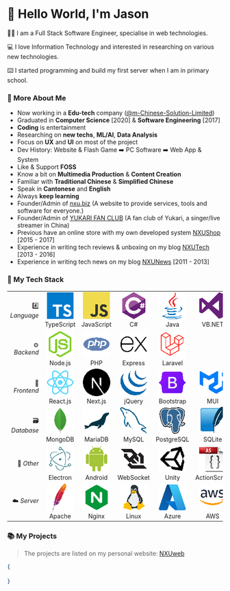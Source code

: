 # :wave: Hello World, I'm Jason

:man_technologist: I am a Full Stack Software Engineer, specialise in web technologies.

:computer: I love Information Technology and interested in researching on various new technologies.

:keyboard: I started programming and build my first server when I am in primary school.

### :floppy_disk: More About Me
- Now working in a **Edu-tech** company ([@m-Chinese-Solution-Limited](https://github.com/m-Chinese-Solution-Limited))
- Graduated in **Computer Science** [2020] & **Software Engineering** [2017] 
- **Coding** is entertainment
- Researching on **new techs**, **ML/AI**, **Data Analysis**
- Focus on **UX** and **UI** on most of the project
- Dev History: Website & Flash Game :arrow_right: PC Software :arrow_right: Web App & System
- Like & Support **FOSS**
- Know a bit on **Multimedia Production** & **Content Creation**
- Familiar with **Traditional Chinese** & **Simplified Chinese**
- Speak in **Cantonese** and **English**
- Always **keep learning**
- Founder/Admin of [nxu.biz](https://nxu.biz) (A website to provide services, tools and software for everyone.)
- Founder/Admin of [YUKARI FAN CLUB](https://yukari.top) (A fan club of Yukari, a singer/live streamer in China)
- Previous have an online store with my own developed system [NXUShop](https://shop.nxuweb.net) [2015 - 2017]
- Experience in writing tech reviews & unboxing on my blog [NXUTech](https://tech.nxuweb.net) [2013 - 2016]
- Experience in writing tech news on my blog [NXUNews](https://news.nxuweb.net) [2011 - 2013]

### :abacus: My Tech Stack
|                            |                                                      |                                                      |                                                   |                                                         |                                                            |                                                |                                                         |                                             |                                     |
|---------------------------:|:----------------------------------------------------:|:----------------------------------------------------:|:-------------------------------------------------:|:-------------------------------------------------------:|:----------------------------------------------------------:|:----------------------------------------------:|:-------------------------------------------------------:|:-------------------------------------------:|:-----------------------------------:|
|          :hash: *Language* | ![TypeScript](/icons/typescript.png)<br />TypeScript | ![JavaScript](/icons/javascript.png)<br />JavaScript |         ![C#](/icons/csharp.png)<br />C#          |           ![Java](/icons/java.png)<br />Java            |    ![Visual Basic](/icons/visualstudio.png)<br />VB.NET    |    ![Python](/icons/python.png)<br />Python    |                                                         |                                             |
|           :gear: *Backend* |      ![Node.js](/icons/nodejs.png)<br />Node.js      |           ![PHP](/icons/php.png)<br />PHP            |  ![Express.js](/icons/express.png)<br />Express   |       ![Lavarel](/icons/laravel.png)<br />Laravel       |                                                            |                                                |                                                         |                                             |
|           :art: *Frontend* |     ![React.js](/icons/react.png)<br />React.js      |      ![Next.js](/icons/nextjs.png)<br />Next.js      |     ![jQuery](/icons/jquery.png)<br />jQuery      |    ![Bootstrap](/icons/bootstrap.png)<br />Bootstrap    |          ![Material UI](/icons/mui.png)<br />MUI           | ![Chart.js](/icons/chartjs.png)<br />Chart.js  | ![tailwindcss](/icons/tailwindcss.png)<br />tailwindcss | ![SASS](/icons/sass.png)<br />Sass/SCSS/CSS | ![HTML](/icons/html5.png)<br />HTML |
| :card_file_box: *Database* |     ![Mongo DB](/icons/mongodb.png)<br />MongoDB     |     ![MariaDB](/icons/mariadb.png)<br />MariaDB      |       ![MySQL](/icons/mysql.png)<br />MySQL       | ![PostgreSQL UI](/icons/postgresql.png)<br />PostgreSQL |          ![SQLite](/icons/sqlite.png)<br />SQLite          | ![Mongoose](/icons/mongoose.png)<br />Mongoose |                                                         |                                             |
|         :minidisc: *Other* |    ![Electron](/icons/electron.png)<br />Electron    |     ![Android](/icons/android.png)<br />Android      | ![WebSocket](/icons/websocket.png)<br />WebSocket |          ![Unity](/icons/unity.png)<br />Unity          | ![ActionScript](/icons/actionscript.png)<br />ActionScript |                                                |                                                         |                                             |
|           :cloud: *Server* |       ![Apache](/icons/apache.png)<br />Apache       |        ![Nginx](/icons/nginx.png)<br />Nginx         |       ![Linux](/icons/linux.png)<br />Linux       |     ![Microsoft Azure](/icons/azure.png)<br />Azure     |      ![Amazon Web Services](/icons/aws.png)<br />AWS       |    ![Docker](/icons/docker.png)<br />Docker    |                                                         |                                             |

### :books: My Projects

> The projects are listed on my personal website: [NXUweb](https://www.nxuweb.net/)


```json
{
  
}
```
